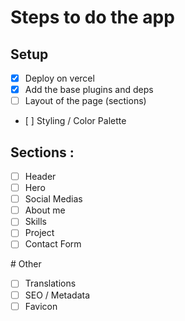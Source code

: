 # Steps to do the app

## Setup
- [x] Deploy on vercel
- [x] Add the base plugins and deps
- [ ] Layout of the page (sections)
- [ ] Styling / Color Palette

## Sections : 
- [ ] Header
- [ ] Hero
- [ ] Social Medias
- [ ] About me
- [ ] Skills
- [ ] Project
- [ ] Contact Form

# Other
- [ ] Translations
- [ ] SEO / Metadata
- [ ] Favicon
